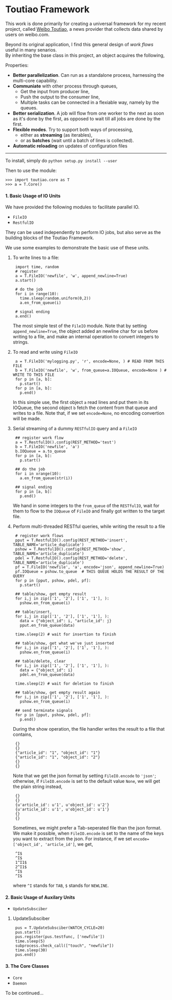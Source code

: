 Toutiao Framework
=================
This work is done primarily for creating a universal framework for my recent project, 
called [Weibo Toutiao](https://play.google.com/store/apps/details?id=com.sina.app.weiboheadline), 
a news provider that collects data shared by users on weibo.com. 

Beyond its original application, I find this general design of *work flows* useful in many senarios.  
By inheriting the base class in this project, an object acquires the following,

Properties:

  * **Better parallelization**. Can run as a standalone process, harnessing the multi-core capability.
  * **Communiate** with other process through queues, 
    + Get the input from producer line,
    + Push the output to the consumer line,
    + Multiple tasks can be connected in a flexiable way, namely by the queues. 
  * **Better serialization**. A job will flow from one worker to the next 
    as soon as it's done by the first, 
    as opposed to wait till all jobs are done by the first.
  * **Flexible modes**. Try to support both ways of processing, 
    + either as **streaming** (as iterables),  
    + or as **batches** (wait until a batch of lines is collected).
  * **Automatic reloading** on updates of configuration files

---
To install, simply do `python setup.py install --user`
    
Then to use the module:

    >>> import toutiao.core as T
    >>> a = T.Core()

#### 1. Basic Usage of IO Units
We have provided the following modules to facilitate parallel IO.

* `FileIO`
* `RestfulIO`

They can be used independently to perform IO jobs, but also serve as the 
building blocks of the Toutiao Framework.

We use some examples to demonstrate the basic use of these units.

1. To write lines to a file:

        import time, random
        # register
        a = T.FileIO('newfile', 'w', append_newline=True)
        a.start()
        
        # do the job
        for i in range(10):
          time.sleep(random.uniform(0,2))
          a.en_from_queue(i)

        # signal ending
        a.end()
    The most simple test of the `FileIO` module.
    Note that by setting `append_newline=True`, the object added an newline char 
    for us before writing to a file, and
    make an internal operation to convert integers to strings.

2. To read and write using `FileIO`

        a = T.FileIO('mylogging.py', 'r', encode=None, ) # READ FROM THIS FILE                     
        b = T.FileIO('newfile', 'w', from_queue=a.IOQueue, encode=None ) # WRITE TO THIS FILE
        for p in [a, b]:
          p.start()
        for p in [a, b]:
          p.end()
    In this simple use, the first object `a` read lines and put them in its IOQueue, 
    the second object `b` fetch the content from that queue and writes to a file.
    Note that, if we set `encode=None`, no encoding convertion will be made.

3. Serial streaming of a dummy `RESTfulIO` query and a `FileIO`

        ## register work flow
        a = T.RestfulIO().config(REST_METHOD='test')
        b = T.FileIO('newfile', 'a') 
        b.IOQueue = a.to_queue
        for p in [a, b]:
          p.start()

        ## do the job
        for i in xrange(10):
          a.en_from_queue(str(i))

        ## signal ending
        for p in [a, b]:
          p.end()
    We hand in some integers to the `from_queue` of the `RESTfulIO`, 
    wait for them to flow to the `IOQueue` of `FileIO` 
    and finally got written to the target file. 
                                               
4. Perform multi-threaded RESTful queries, while writing the result to a file
    
        # register work flows
        pput = T.RestfulIO().config(REST_METHOD='insert', TABLE_NAME='article_duplicate')
        pshow = T.RestfulIO().config(REST_METHOD='show', TABLE_NAME='article_duplicate')
        pdel = T.RestfulIO().config(REST_METHOD='delete', TABLE_NAME='article_duplicate')
        pf = T.FileIO('newfile', 'a', encode='json', append_newline=True) 
        pf.IOQueue = pshow.to_queue  # THIS QUEUE HOLDS THE RESULT OF THE QUERY
        for p in [pput, pshow, pdel, pf]:
          p.start()

        ## table/show, get empty result
        for i,j in zip(['1', '2'], ['1', '1'], ):
          pshow.en_from_queue(i)

        ## table/insert,
        for i,j in zip(['1', '2'], ['1', '1'], ):
          data = {"object_id": i, "article_id": j}  
          pput.en_from_queue(data)

        time.sleep(2) # wait for insertion to finish

        ## table/show, get what we've just inserted
        for i,j in zip(['1', '2'], ['1', '1'], ):
          pshow.en_from_queue(i)

        ## table/delete, clear
        for i,j in zip(['1', '2'], ['1', '1'], ):
          data = {"object_id": i}  
          pdel.en_from_queue(data)

        time.sleep(2) # wait for deletion to finish

        ## table/show, get empty result again
        for i,j in zip(['1', '2'], ['1', '1'], ):
          pshow.en_from_queue(i)

        ## send terminate signals
        for p in [pput, pshow, pdel, pf]:
          p.end()
    During the show operation, the file handler writes the result to a file that contains,
        
        {}
        {}
        {"article_id": "1", "object_id": "1"}
        {"article_id": "1", "object_id": "2"}
        {}
        {}
    Note that we get the json format by setting `FileIO.encode` to `'json'`;
    otherwise,  if `FileIO.encode` is set to the default value `None`,
    we will get the plain string instead,

        {}
        {}
        {u'article_id': u'1', u'object_id': u'2'}
        {u'article_id': u'1', u'object_id': u'1'}
        {}
        {}
                                                                             
    Sometimes, we might prefer a Tab-seperated file than the json format.
    We make it possible, when `FileIO.encode` is set to the name of
    the keys you want to extract from the json.
    For instance, if we set `encode=['object_id', 'article_id']`, we get,
      
        ^I$
        ^I$
        1^I1$
        2^I1$
        ^I$
        ^I$
   where `^I` stands for `TAB`, `$` stands for `NEWLINE`.

#### 2. Basic Usage of Auxilary Units

* `UpdateSubsciber`

1. UpdateSubsciber

        pus = T.UpdateSubsciber(WATCH_CYCLE=20)
        pus.start()
        pus.register(pus.testfunc, ['newfile'])
        time.sleep(5)
        subprocess.check_call(["touch", "newfile"])
        time.sleep(30)
        pus.end()

#### 3. The Core Classes

* `Core`
* `Daemon`

To be continued...

